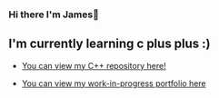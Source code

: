 ### Hi there I'm James👋

## I'm currently learning c plus plus :) 

* [You can view my C++ repository here!](https://github.com/ArgeBarge/cpp-practice)

* [You can view my work-in-progress portfolio here](https://github.com/ArgeBarge/portfolio)